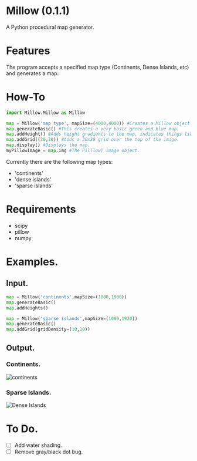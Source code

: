 # Millow (0.1.1)
A Python procedural map generator. 

# Features
The program accepts a specified map type (Continents, Dense Islands, etc) and generates a map.

# How-To
```python
import Millow.Millow as Millow

map = Millow('map type', mapSize=(4000,4000)) #Creates a Millow object with a given map type, and its 4000x4000 pixels.
map.generateBasic() #This creates a very basic green and blue map.
map.addHeight() #Adds height gradients to the map, indicates things like hills, etc.
map.addGrid((30,30)) #Adds a 30x30 grid over the top of the image. 
map.display() #Displays the map.
myPillowImage = map.img #The Pil(low) image object.
```


Currently there are the following map types:
- 'continents'
- 'dense islands'
- 'sparse islands'

# Requirements 

- scipy
- pillow
- numpy

# Examples.

## Input.
```python
map = Millow('continents',mapSize=(1000,1000))
map.generateBasic()
map.addHeights()

map = Millow('sparse islands',mapSize=(1080,1920))
map.generateBasic()
map.addGrid(gridDensity=(10,10))
```
## Output.

### Continents.
![continents](https://github.com/Jackbytes/Millow-Map/blob/main/img/continents.png "Continents")

### Sparse Islands.
![Dense Islands](https://github.com/Jackbytes/Millow-Map/blob/main/img/sparseislands.png "Sparse Islands")

# To Do.

- [ ] Add water shading.
- [ ] Remove gray/black dot bug.
